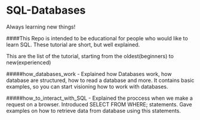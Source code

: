 # SQL-Databases
Always learning new things!

####This Repo is intended to be educational for people who would like to learn SQL. These tutorial are short, but well explained.

This are the list of the tutorial, starting from the oldest(beginners) to new(experienced)

#####how_databases_work - 
  Explained how Databases work, how database are structured, how to read a database and more. It contains basic        examples, so you can start visioning how to work with databases.

#####how_to_interact_with_SQL - 
  Explained the proccess when we make a request on a browser. Introduced SELECT FROM WHERE; statements. Gave examples   on how to retrieve data from database using this statements.

